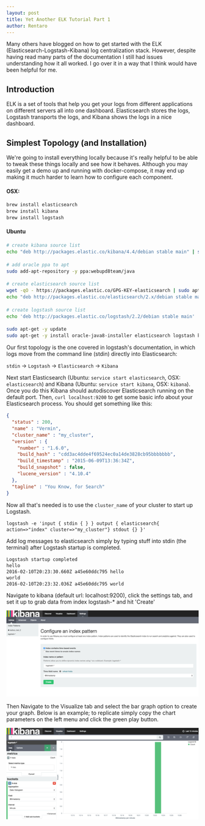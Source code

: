 ```yaml
---
layout: post
title: Yet Another ELK Tutorial Part 1
author: Rentaro
---
```


Many others have blogged on how to get started with the ELK (Elasticsearch-Logstash-Kibana) log centralization stack. However, despite having read many parts of the documentation I still had issues understanding how it all worked. I go over it in a way that I think would have been helpful for me.

## Introduction

ELK is a set of tools that help you get your logs from different applications on different servers all into one dashboard. Elasticsearch stores the logs, Logstash transports the logs, and Kibana shows the logs in a nice dashboard.

## Simplest Topology (and Installation)

We're going to install everything locally because it's really helpful to be able to tweak these things locally and see how it behaves. Although you may easily get a demo up and running with docker-compose, it may end up making it much harder to learn how to configure each component.

#### OSX:

```bash
brew install elasticsearch
brew install kibana
brew install logstash
```

#### Ubuntu

```bash
# create kibana source list
echo "deb http://packages.elastic.co/kibana/4.4/debian stable main" | sudo tee -a /etc/apt/sources.list.d/kibana-4.4.x.list

# add oracle ppa to apt
sudo add-apt-repository -y ppa:webupd8team/java

# create elasticsearch source list
wget -qO - https://packages.elastic.co/GPG-KEY-elasticsearch | sudo apt-key add -
echo "deb http://packages.elastic.co/elasticsearch/2.x/debian stable main" | sudo tee -a /etc/apt/sources.list.d/elasticsearch-2.x.list

# create logstash source list
echo 'deb http://packages.elastic.co/logstash/2.2/debian stable main' | sudo tee /etc/apt/sources.list.d/logstash-2.2.x.list

sudo apt-get -y update
sudo apt-get -y install oracle-java8-installer elasticsearch logstash kibana
```

Our first topology is the one covered in logstash's documentation, in which logs move from the command line (stdin) directly into Elasticsearch: 

`stdin` -> `Logstash` -> `Elasticsearch` -> `Kibana`

Next start Elasticsearch (Ubuntu: `service start elasticsearch`, OSX: `elasticsearch`) and Kibana (Ubuntu: `service start kibana`, OSX: `kibana`). Once you do this Kibana should autodiscover Elasticsearch running on the default port. Then, `curl localhost:9200` to get some basic info about your Elasticsearch process. You should get something like this:

```json
{
  "status" : 200,
  "name" : "Vermin",
  "cluster_name" : "my_cluster",
  "version" : {
    "number" : "1.6.0",
    "build_hash" : "cdd3ac4dde4f69524ec0a14de3828cb95bbbbbbb",
    "build_timestamp" : "2015-06-09T13:36:34Z",
    "build_snapshot" : false,
    "lucene_version" : "4.10.4"
  },
  "tagline" : "You Know, for Search"
}
```

Now all that's needed is to use the `cluster_name` of your cluster to start up Logstash.

    logstash -e 'input { stdin { } } output { elasticsearch{ action=>"index" cluster=>"my_cluster"} stdout {} }'

Add log messages to elasticsearch simply by typing stuff into stdin (the terminal) after Logstash startup is completed.

    Logstash startup completed
    hello
    2016-02-10T20:23:30.660Z a45e60ddc795 hello
    world
    2016-02-10T20:23:32.036Z a45e60ddc795 world

Navigate to kibana (default url: localhost:9200), click the settings tab, and set it up to grab data from index logstash-* and hit 'Create'

![setup kibana index](/img/2016-02-10-elk-tutorial-settings-tab.png)

Then Navigate to the Visualize tab and select the bar graph option to create your graph. Below is an example; to replicate simply copy the chart parameters on the left menu and click the green play button.

![setup log visualization](/img/2016-02-10-elk-tutorial-visualize-tab.png)




